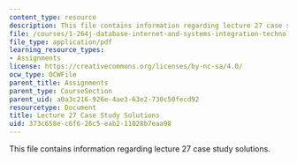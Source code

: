 ```yaml
---
content_type: resource
description: This file contains information regarding lecture 27 case study solutions.
file: /courses/1-264j-database-internet-and-systems-integration-technologies-fall-2013/373c658ec6f626c5eab211028b7eaa98_MIT1_264JF13_L27_sol.pdf
file_type: application/pdf
learning_resource_types:
- Assignments
license: https://creativecommons.org/licenses/by-nc-sa/4.0/
ocw_type: OCWFile
parent_title: Assignments
parent_type: CourseSection
parent_uid: a0a3c216-926e-4ae3-63e2-730c50fecd92
resourcetype: Document
title: Lecture 27 Case Study Solutions
uid: 373c658e-c6f6-26c5-eab2-11028b7eaa98
---
```

This file contains information regarding lecture 27 case study solutions.